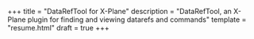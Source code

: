 +++
title = "DataRefTool for X-Plane"
description = "DataRefTool, an X-Plane plugin for finding and viewing datarefs and commands"
template = "resume.html"
draft = true
+++